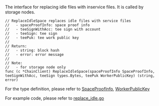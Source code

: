 The interface for replacing idle files with inservice files. 
It is called by storage nodes.

```golang
// ReplaceIdleSpace replaces idle files with service files
//   - spaceProofInfo: space proof info
//   - teeSignWithAcc: tee sign with account
//   - teeSign: tee sign
//   - teePuk: tee work public key
//
// Return:
//   - string: block hash
//   - error: error message
//
// Note:
//   - for storage node only
func (c *ChainClient) ReplaceIdleSpace(spaceProofInfo SpaceProofInfo, teeSignWithAcc, teeSign types.Bytes, teePuk WorkerPublicKey) (string, error)
```
For the type definition, please refer to [SpaceProofInfo](../chain_type.md#SpaceProofInfo), [WorkerPublicKey](../chain_type.md#Type-definition)

For example code, please refer to [replace_idle.go](https://github.com/CESSProject/cess-miner/blob/main/node/replace_idle.go)
